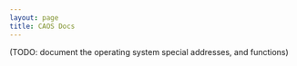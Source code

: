 ```yaml
---
layout: page
title: CAOS Docs
---
```


(TODO: document the operating system special addresses, and functions)


